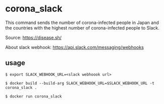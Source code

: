 # corona_slack
This command sends the number of corona-infected people in Japan and the countries with the highest number of corona-infected people to Slack.

Source: https://disease.sh/

About slack webhook: https://api.slack.com/messaging/webhooks

## usage
```shell
$ export SLACK_WEBHOOK_URL=<slack webhoook url>

$ docker build --build-arg SLACK_WEBHOOK_URL=$SLACK_WEBHOOK_URL -t corona_slack .

$ docker run corona_slack
```
